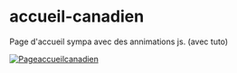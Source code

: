 # accueil-canadien
Page d'accueil sympa avec des annimations js.  (avec tuto)

[![Pageaccueilcanadien](https://user-images.githubusercontent.com/40036047/167667895-54ec707c-0681-4096-83df-7f92346f0b4b.PNG)](https://franckdun.github.io/accueil-canadien/)
